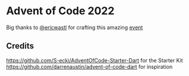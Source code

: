 # Advent of Code 2022

Big thanks to [@ericwastl](https://twitter.com/ericwastl) for crafting this amazing [event](https://adventofcode.com)

## Credits

<https://github.com/S-ecki/AdventOfCode-Starter-Dart> for the Starter Kit  
<https://github.com/darrenaustin/advent-of-code-dart> for inspiration
